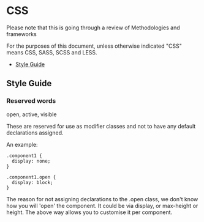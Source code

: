 # CSS

Please note that this is going through a review of Methodologies and frameworks

For the purposes of this document, unless otherwise indicated "CSS" means CSS, SASS, SCSS and LESS.

 - [Style Guide](#style-guide)


## Style Guide

### Reserved words

open, active, visible

These are reserved for use as modifier classes and not to have any default declarations assigned. 

An example:
```
.component1 {
  display: none;
}

.component1.open {
  display: block;
}
```
The reason for not assigning declarations to the .open class, we don't know how you will 'open' the component. It could be via display, or max-height or height. The above way allows you to customise it per component.